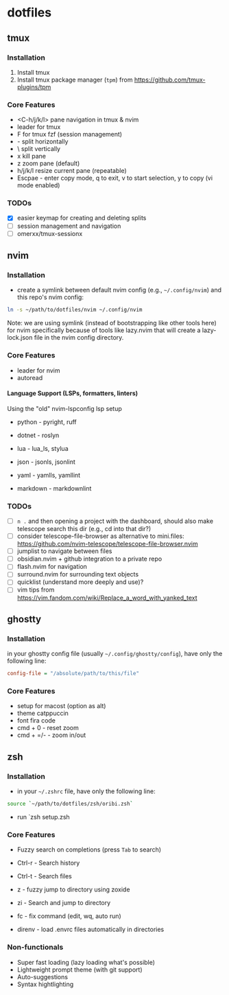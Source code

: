 # dotfiles

## tmux

### Installation

1. Install tmux
2. Install tmux package manager (`tpm`) from https://github.com/tmux-plugins/tpm

### Core Features

- <C-h/j/k/l> pane navigation in tmux & nvim
- <C-a> leader for tmux
- <C-a>F for tmux fzf (session management)
- <C-a>- split horizontally
- <C-a>\ split vertically
- <C-a>x kill pane
- <C-a>z zoom pane (default)
- <C-a>h/j/k/l resize current pane (repeatable)
- <C-a>Escpae - enter copy mode, q to exit, v to start selection, y to copy (vi mode enabled)

### TODOs

- [x] easier keymap for creating and deleting splits
- [ ] session management and navigation
- [ ] omerxx/tmux-sessionx

## nvim

### Installation

- create a symlink between default nvim config (e.g., `~/.config/nvim`) and this repo's nvim config:
```bash
ln -s ~/path/to/dotfiles/nvim ~/.config/nvim
```

Note: we are using symlink (instead of bootstrapping like other tools here) for nvim specifically because of tools like lazy.nvim that will create a lazy-lock.json file in the nvim config directory.

### Core Features

- <space> leader for nvim
- autoread

#### Language Support (LSPs, formatters, linters)
Using the "old" nvim-lspconfig lsp setup

- python - pyright, ruff
- dotnet - roslyn

- lua - lua_ls, stylua
- json - jsonls, jsonlint
- yaml - yamlls, yamllint
- markdown - markdownlint

### TODOs

- [ ] `n .` and then opening a project with the dashboard, should also make telescope search this
      dir (e.g., cd into that dir?)
- [ ] consider telescope-file-browser as alternative to mini.files:
      https://github.com/nvim-telescope/telescope-file-browser.nvim
- [ ] jumplist to navigate between files
- [ ] obsidian.nvim + github integration to a private repo
- [ ] flash.nvim for navigation
- [ ] surround.nvim for surrounding text objects
- [ ] quicklist (understand more deeply and use)?
- [ ] vim tips from https://vim.fandom.com/wiki/Replace_a_word_with_yanked_text

## ghostty

### Installation
in your ghostty config file (usually `~/.config/ghostty/config`), have only the following line:
```ini
config-file = "/absolute/path/to/this/file"
```

### Core Features
- setup for macost (option as alt)
- theme catppuccin
- font fira code
- cmd + 0 - reset zoom
- cmd + =/- - zoom in/out

## zsh

### Installation
- in your `~/.zshrc` file, have only the following line:

```zsh
source `~/path/to/dotfiles/zsh/oribi.zsh`
```

- run `zsh setup.zsh

### Core Features

- Fuzzy search on completions (press `Tab` to search)
- Ctrl-r - Search history
- Ctrl-t - Search files
- z - fuzzy jump to directory using zoxide
- zi - Search and jump to directory

- fc - fix command (edit, wq, auto run)

- direnv - load .envrc files automatically in directories

### Non-functionals

- Super fast loading (lazy loading what's possible)
- Lightweight prompt theme (with git support)
- Auto-suggestions
- Syntax hightlighting

